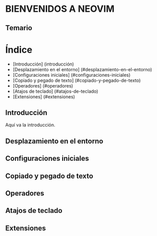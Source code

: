 # BIENVENIDOS A NEOVIM

## Temario

# Índice

- [Introducción] (introducción)
- [Desplazamiento en el entorno] (#desplazamiento-en-el-entorno)
- [Configuraciones iniciales] (#configuraciones-iniciales)
- [Copiado y pegado de texto] (#copiado-y-pegado-de-texto)
- [Operadores] (#operadores)
- [Atajos de teclado] (#atajos-de-teclado)
- [Extensiones] (#extensiones)

## Introducción
Aquí va la introducción.

## Desplazamiento en el entorno
## Configuraciones iniciales
## Copiado y pegado de texto
## Operadores
## Atajos de teclado
## Extensiones
